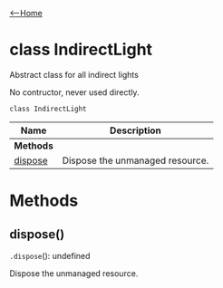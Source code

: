 [<--Home](index.html)

# class IndirectLight

Abstract class for all indirect lights

No contructor, never used directly.

`class IndirectLight`

| Name                                                          | Description                                                    |
| --------------------------------------------------------------| -------------------------------------------------------------- |
| **Methods**                                                   |                                                                |
| [dispose](#dispose)                                           | Dispose the unmanaged resource.                                |


# Methods

## dispose()

`.dispose`(): undefined

Dispose the unmanaged resource.

